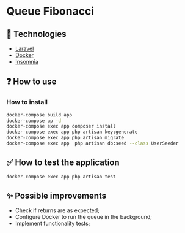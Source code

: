 # Queue Fibonacci

## 🚀 Technologies
- [Laravel](https://laravel.com)
- [Docker](https://www.docker.com)
- [Insomnia](https://insomnia.rest)

## ❓ How to use

### How to install
```bash
docker-compose build app
docker-compose up -d
docker-compose exec app composer install
docker-compose exec app php artisan key:generate
docker-compose exec app php artisan migrate
docker-compose exec app  php artisan db:seed --class UserSeeder
```


## ✅ How to test the application
```bash
docker-compose exec app php artisan test
```

## ✨ Possible improvements
- Check if returns are as expected;
- Configure Docker to run the queue in the background;
- Implement functionality tests;
